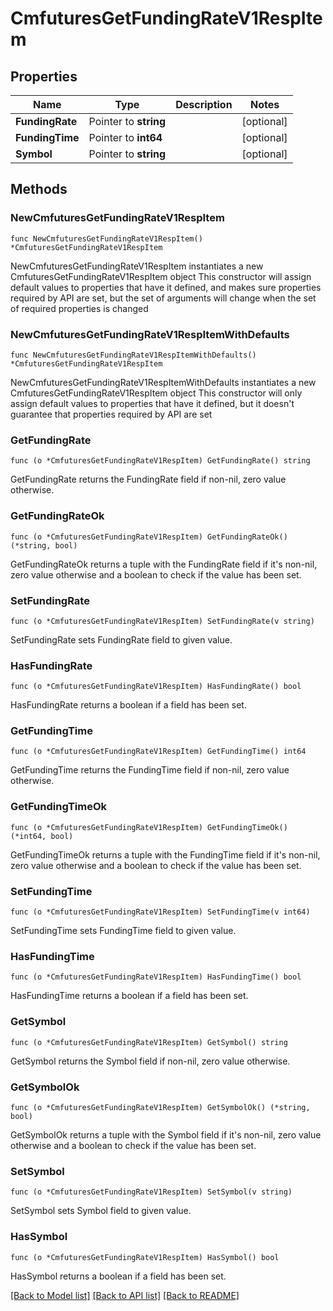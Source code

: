 # CmfuturesGetFundingRateV1RespItem

## Properties

Name | Type | Description | Notes
------------ | ------------- | ------------- | -------------
**FundingRate** | Pointer to **string** |  | [optional] 
**FundingTime** | Pointer to **int64** |  | [optional] 
**Symbol** | Pointer to **string** |  | [optional] 

## Methods

### NewCmfuturesGetFundingRateV1RespItem

`func NewCmfuturesGetFundingRateV1RespItem() *CmfuturesGetFundingRateV1RespItem`

NewCmfuturesGetFundingRateV1RespItem instantiates a new CmfuturesGetFundingRateV1RespItem object
This constructor will assign default values to properties that have it defined,
and makes sure properties required by API are set, but the set of arguments
will change when the set of required properties is changed

### NewCmfuturesGetFundingRateV1RespItemWithDefaults

`func NewCmfuturesGetFundingRateV1RespItemWithDefaults() *CmfuturesGetFundingRateV1RespItem`

NewCmfuturesGetFundingRateV1RespItemWithDefaults instantiates a new CmfuturesGetFundingRateV1RespItem object
This constructor will only assign default values to properties that have it defined,
but it doesn't guarantee that properties required by API are set

### GetFundingRate

`func (o *CmfuturesGetFundingRateV1RespItem) GetFundingRate() string`

GetFundingRate returns the FundingRate field if non-nil, zero value otherwise.

### GetFundingRateOk

`func (o *CmfuturesGetFundingRateV1RespItem) GetFundingRateOk() (*string, bool)`

GetFundingRateOk returns a tuple with the FundingRate field if it's non-nil, zero value otherwise
and a boolean to check if the value has been set.

### SetFundingRate

`func (o *CmfuturesGetFundingRateV1RespItem) SetFundingRate(v string)`

SetFundingRate sets FundingRate field to given value.

### HasFundingRate

`func (o *CmfuturesGetFundingRateV1RespItem) HasFundingRate() bool`

HasFundingRate returns a boolean if a field has been set.

### GetFundingTime

`func (o *CmfuturesGetFundingRateV1RespItem) GetFundingTime() int64`

GetFundingTime returns the FundingTime field if non-nil, zero value otherwise.

### GetFundingTimeOk

`func (o *CmfuturesGetFundingRateV1RespItem) GetFundingTimeOk() (*int64, bool)`

GetFundingTimeOk returns a tuple with the FundingTime field if it's non-nil, zero value otherwise
and a boolean to check if the value has been set.

### SetFundingTime

`func (o *CmfuturesGetFundingRateV1RespItem) SetFundingTime(v int64)`

SetFundingTime sets FundingTime field to given value.

### HasFundingTime

`func (o *CmfuturesGetFundingRateV1RespItem) HasFundingTime() bool`

HasFundingTime returns a boolean if a field has been set.

### GetSymbol

`func (o *CmfuturesGetFundingRateV1RespItem) GetSymbol() string`

GetSymbol returns the Symbol field if non-nil, zero value otherwise.

### GetSymbolOk

`func (o *CmfuturesGetFundingRateV1RespItem) GetSymbolOk() (*string, bool)`

GetSymbolOk returns a tuple with the Symbol field if it's non-nil, zero value otherwise
and a boolean to check if the value has been set.

### SetSymbol

`func (o *CmfuturesGetFundingRateV1RespItem) SetSymbol(v string)`

SetSymbol sets Symbol field to given value.

### HasSymbol

`func (o *CmfuturesGetFundingRateV1RespItem) HasSymbol() bool`

HasSymbol returns a boolean if a field has been set.


[[Back to Model list]](../README.md#documentation-for-models) [[Back to API list]](../README.md#documentation-for-api-endpoints) [[Back to README]](../README.md)


